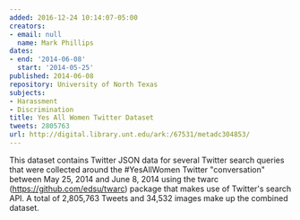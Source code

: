 ```yaml
---
added: 2016-12-24 10:14:07-05:00
creators:
- email: null
  name: Mark Phillips
dates:
- end: '2014-06-08'
  start: '2014-05-25'
published: 2014-06-08
repository: University of North Texas
subjects:
- Harassment
- Discrimination
title: Yes All Women Twitter Dataset
tweets: 2805763
url: http://digital.library.unt.edu/ark:/67531/metadc304853/
---
```


This dataset contains Twitter JSON data for several Twitter search queries that were collected around the #YesAllWomen Twitter "conversation" between May 25, 2014 and June 8, 2014 using the twarc (https://github.com/edsu/twarc) package that makes use of Twitter's search API. A total of 2,805,763 Tweets and 34,532 images make up the combined dataset.
